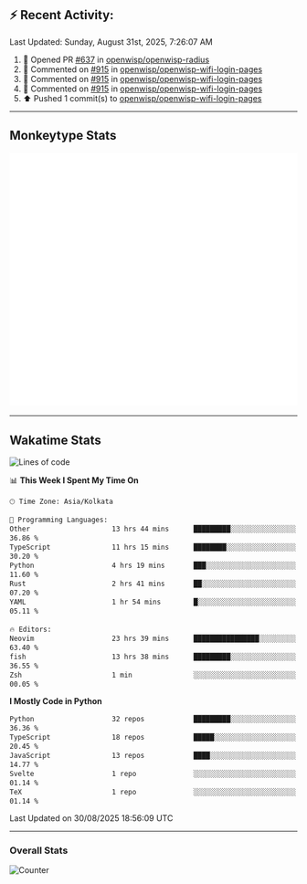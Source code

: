 ## :zap: Recent Activity:
<!--RECENT_ACTIVITY:last_update-->
Last Updated: Sunday, August 31st, 2025, 7:26:07 AM
<!--RECENT_ACTIVITY:last_update_end-->
<!--RECENT_ACTIVITY:start-->
1. 💪 Opened PR [#637](https://github.com/openwisp/openwisp-radius/pull/637) in [openwisp/openwisp-radius](https://github.com/openwisp/openwisp-radius)<br>
2. 💬 Commented on [#915](https://github.com/openwisp/openwisp-wifi-login-pages/pull/915#discussion_r2312037202) in [openwisp/openwisp-wifi-login-pages](https://github.com/openwisp/openwisp-wifi-login-pages)<br>
3. 💬 Commented on [#915](https://github.com/openwisp/openwisp-wifi-login-pages/pull/915#discussion_r2312037192) in [openwisp/openwisp-wifi-login-pages](https://github.com/openwisp/openwisp-wifi-login-pages)<br>
4. 💬 Commented on [#915](https://github.com/openwisp/openwisp-wifi-login-pages/pull/915#discussion_r2312037188) in [openwisp/openwisp-wifi-login-pages](https://github.com/openwisp/openwisp-wifi-login-pages)<br>
5. ⬆️ Pushed 1 commit(s) to [openwisp/openwisp-wifi-login-pages](https://github.com/openwisp/openwisp-wifi-login-pages)<br>
<!--RECENT_ACTIVITY:end-->

---

## Monkeytype Stats
<a href="https://monkeytype.com/profile/dhanus">
  <img src="https://raw.githubusercontent.com/Dhanus3133/Dhanus3133/monkeytype/monkeytype-lb.svg" alt="Monkeytype Profile" />
</a>

---

## Wakatime Stats
<!--START_SECTION:waka-->
![Lines of code](https://img.shields.io/badge/From%20Hello%20World%20I%27ve%20Written-4.8%20million%20lines%20of%20code-blue)

📊 **This Week I Spent My Time On** 

```text
🕑︎ Time Zone: Asia/Kolkata

💬 Programming Languages: 
Other                    13 hrs 44 mins      █████████░░░░░░░░░░░░░░░░   36.86 % 
TypeScript               11 hrs 15 mins      ████████░░░░░░░░░░░░░░░░░   30.20 % 
Python                   4 hrs 19 mins       ███░░░░░░░░░░░░░░░░░░░░░░   11.60 % 
Rust                     2 hrs 41 mins       ██░░░░░░░░░░░░░░░░░░░░░░░   07.20 % 
YAML                     1 hr 54 mins        █░░░░░░░░░░░░░░░░░░░░░░░░   05.11 % 

🔥 Editors: 
Neovim                   23 hrs 39 mins      ████████████████░░░░░░░░░   63.40 % 
fish                     13 hrs 38 mins      █████████░░░░░░░░░░░░░░░░   36.55 % 
Zsh                      1 min               ░░░░░░░░░░░░░░░░░░░░░░░░░   00.05 % 
```

**I Mostly Code in Python** 

```text
Python                   32 repos            █████████░░░░░░░░░░░░░░░░   36.36 % 
TypeScript               18 repos            █████░░░░░░░░░░░░░░░░░░░░   20.45 % 
JavaScript               13 repos            ████░░░░░░░░░░░░░░░░░░░░░   14.77 % 
Svelte                   1 repo              ░░░░░░░░░░░░░░░░░░░░░░░░░   01.14 % 
TeX                      1 repo              ░░░░░░░░░░░░░░░░░░░░░░░░░   01.14 % 
```




 Last Updated on 30/08/2025 18:56:09 UTC
<!--END_SECTION:waka-->
---

### Overall Stats

<img src="https://moe-counter.glitch.me/get/@Dhanus3133?theme=asoul" alt="Counter" />
